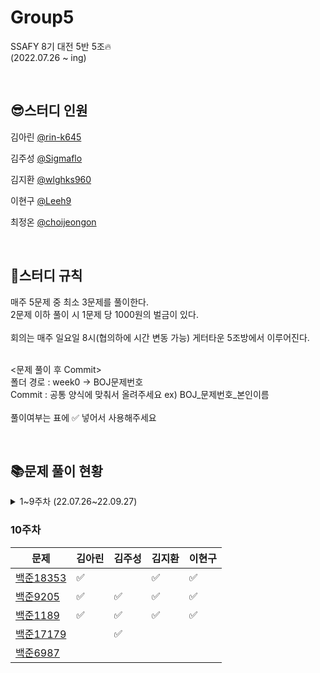 # Group5
SSAFY 8기 대전 5반 5조🔥
<br>
(2022.07.26 ~ ing)

&nbsp; 

## 😎스터디 인원
김아린 [@rin-k645](https://github.com/rin-k645)

김주성 [@Sigmaflo](https://github.com/Sigmaflo)

김지환 [@wlghks960](https://github.com/wlghks960)

이현구 [@Leeh9](https://github.com/Leeh9)

최정온 [@choijeongon](https://github.com/choijeongon)

&nbsp;

## 📃스터디 규칙

매주 5문제 중 최소 3문제를 풀이한다.
<br>
2문제 이하 풀이 시 1문제 당 1000원의 벌금이 있다.
<br><br>
회의는 매주 일요일 8시(협의하에 시간 변동 가능) 게터타운 5조방에서 이루어진다.

<br>
<문제 풀이 후 Commit>
<br>
폴더 경로 : week0 -> BOJ문제번호
<br>
Commit : 공통 양식에 맞춰서 올려주세요 ex) BOJ_문제번호_본인이름
<br><br>
풀이여부는 표에 ✅ 넣어서 사용해주세요

&nbsp;

## 📚문제 풀이 현황

<details>
<summary>
 1~9주차 (22.07.26~22.09.27)
</summary>

### 1주차
|문제|김아린|김주성|김지환|이현구|
|------|------|------|------|------|
|[백준1100](https://www.acmicpc.net/problem/1100)|  ✅  |  ✅  |  ✅    |  ✅ |
|[백준1059](https://www.acmicpc.net/problem/1059)|       |  ✅  |       |  ✅ |
|[백준1051](https://www.acmicpc.net/problem/1051)|  ✅  |  ✅  |  ✅   |  ✅ |
|[백준2468](https://www.acmicpc.net/problem/2468)|  ✅  |  ✅  |  ✅   |  ✅ |
|[백준2573](https://www.acmicpc.net/problem/2573)|       |  ✅  |       |  ✅ |

&nbsp;

### 2주차
|문제|김아린|김주성|김지환|이현구|
|------|------|------|------|------|
|[백준2563](https://www.acmicpc.net/problem/2563)|  ✅  |  ✅  |  ✅   |  ✅   |
|[백준2304](https://www.acmicpc.net/problem/2304)|  ✅  |  ✅  |   ✅   |  ✅   |
|[백준2630](https://www.acmicpc.net/problem/2630)|  ✅  |  ✅  |  ✅   |   ✅  |
|[백준1931](https://www.acmicpc.net/problem/1931)|  ✅  |  ✅  |  ✅   |  ✅   |
|[백준2206](https://www.acmicpc.net/problem/2206)|     |  ✅  |     |     |

&nbsp;

### 3주차
|문제|김아린|김주성|김지환|이현구|
|------|------|------|------|------|
|[백준1193](https://www.acmicpc.net/problem/1193)   | ✅ | ✅ | ✅  | ✅ |  
|[백준16922](https://www.acmicpc.net/problem/16922) | ✅ | ✅ | ✅  | ✅ |
|[백준1213](https://www.acmicpc.net/problem/1213)   | ✅ | ✅ |  ✅   | ✅ |
|[백준2178](https://www.acmicpc.net/problem/2178)   | ✅ | ✅ | ✅  | ✅ |
|[백준3425](https://www.acmicpc.net/problem/3425)   |    | ✅ |    |    |

&nbsp;

### 4주차
|문제|김아린|김주성|김지환|이현구|
|------|------|------|------|------|
|[백준17608](https://www.acmicpc.net/problem/17608) | ✅ | ✅ | ✅ | ✅ |  
|[백준2960](https://www.acmicpc.net/problem/2960)   | ✅ | ✅ | ✅ | ✅ |
|[백준2290](https://www.acmicpc.net/problem/2290)   | ✅ | ✅ | ✅ | ✅ |
|[백준11286](https://www.acmicpc.net/problem/11286) | ✅ | ✅ | ✅  | ✅ |
|[백준2447](https://www.acmicpc.net/problem/2447)   | ✅ | ✅ |✅ | ✅ |

&nbsp;

### 5주차
|문제|김아린|김주성|김지환|이현구|
|------|------|------|------|------|
|[백준2596](https://www.acmicpc.net/problem/2596)   | ✅ | ✅ |   ✅  | ✅ |  
|[백준18429](https://www.acmicpc.net/problem/18429) | ✅ | ✅ | ✅ | ✅|  
|[백준16918](https://www.acmicpc.net/problem/16918) |     | ✅ | ✅ | ✅ |
|[백준17142](https://www.acmicpc.net/problem/17142) | ✅ | ✅ |  ✅  | ✅ |
|[백준16235](https://www.acmicpc.net/problem/16235) | ✅ |  | ✅   | ✅ |

&nbsp;

### 6주차
|문제|김아린|김주성|김지환|이현구|최정온
|------|------|------|------|------|------|
|[백준10162](https://www.acmicpc.net/problem/10162) | ✅ | ✅ | ✅ | ✅|✅|
|[백준9372](https://www.acmicpc.net/problem/9372)   | ✅ | ✅ | ✅ | ✅  |✅|
|[백준10025](https://www.acmicpc.net/problem/10025) | ✅ | ✅ | ✅ |✅ |✅|
|[백준2922](https://www.acmicpc.net/problem/2922)   |    |    |   |   |   |
|[백준2917](https://www.acmicpc.net/problem/2917)   |    |    |   |   |   |

&nbsp;

### 7주차
|문제|김아린|김주성|김지환|이현구|최정온
|------|------|------|------|------|------|
|[백준9655](https://www.acmicpc.net/problem/9655)   | ✅ | ✅ |✅  | ✅ |✅|
|[백준20363](https://www.acmicpc.net/problem/20363) | ✅ | ✅ |✅  |✅  |✅|
|[백준2310](https://www.acmicpc.net/problem/2310)   | ✅ |  |  | ✅ |✅|
|[백준22116](https://www.acmicpc.net/problem/22116) | ✅ |  |✅  | ✅ |  |
|[백준15997](https://www.acmicpc.net/problem/15997) |    |  |  |  |  |

&nbsp;

### 8주차
|문제|김아린|김주성|김지환|이현구|최정온
|------|------|------|------|------|------|
|[백준1764](https://www.acmicpc.net/problem/1764)   | ✅ | ✅ | ✅ | ✅ |✅|
|[백준11387](https://www.acmicpc.net/problem/11387) | ✅ | ✅ |✅  | ✅ |  |
|[백준1325](https://www.acmicpc.net/problem/1325)   | ✅ | ✅ |    |     |  |
|[백준17070](https://www.acmicpc.net/problem/17070) | ✅ |    |    | ✅ |  |
|[백준1504](https://www.acmicpc.net/problem/1504)   | ✅ |    |✅  | ✅ |  |

### 9주차
|문제|김아린|김주성|김지환|이현구|최정온
|------|------|------|------|------|------|
|[백준2579](https://www.acmicpc.net/problem/2579)   |✅  |  | ✅ |  |  |
|[백준17086](https://www.acmicpc.net/problem/17086) |✅ | ✅ |  |✅  |  |
|[백준2805](https://www.acmicpc.net/problem/2805)   |✅  | ✅ | ✅ |✅  |  |
|[백준2660](https://www.acmicpc.net/problem/2660)   |  |  | ✅ |✅  |  |
|[백준18428](https://www.acmicpc.net/problem/18428) |  | ✅ |  |✅  |  |

&nbsp;
 
 </details>
 
 ### 10주차
|문제|김아린|김주성|김지환|이현구|
|------|------|------|------|------|
|[백준18353](https://www.acmicpc.net/problem/18353) |✅|  |✅|✅  |  
|[백준9205](https://www.acmicpc.net/problem/9205)   |✅| ✅ |✅  | ✅ |  
|[백준1189](https://www.acmicpc.net/problem/1189)   |✅| ✅ |✅|✅  |  
|[백준17179](https://www.acmicpc.net/problem/17179) |  | ✅ |  |  |  
|[백준6987](https://www.acmicpc.net/problem/6987)   |  |  |  |  |  

&nbsp;
